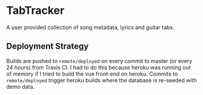 # TabTracker
A user provided collection of song metadata, lyrics and guitar tabs.

## Deployment Strategy
Builds are pushed to `remote/deployed` on every commit to master (or every 24 hours) from Travis CI. I had to do this because heroku was running out of memory if I tried to build the vue front-end on heroku. Commits to `remote/deployed` trigger heroku builds where the database is re-seeded with demo data.
